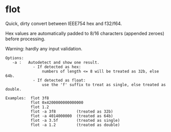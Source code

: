 # flot
Quick, dirty convert between IEEE754 hex and f32/f64.

Hex values are automatically padded to 8/16 characters (appended zeroes) before processing.

Warning: hardly any input validation.

```
Options:
   -a :   Autodetect and show one result.
            - If detected as hex:
                numbers of length <= 8 will be treated as 32b, else 64b.
            - If detected as float:
                use the 'f' suffix to treat as single, else treated as double.

Examples:  flot 3f8
           flot 0x4200000000000000
           flot 1.2
           flot -a 3f8         (treated as 32b)
           flot -a 4014000000  (treated as 64b)
           flot -a 3.5f        (treated as single)
           flot -a 1.2         (treated as double)
```
